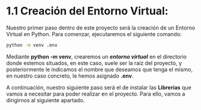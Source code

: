 # 1.1 Creación del Entorno Virtual: 


Nuestro primer paso dentro de este proyecto será la creación de un Entorno Virtual en Python. Para comenzar, ejecutaremos el siguiente comando: 

```bash
python -m venv .env
```

Mediante **python -m venv**, crearemos un **_entorno virtual_** en el directorio donde estemos situados, en este caso, suele ser la raíz del proyecto, y posteriormente le indicamos el nombre que deseamos que tenga el mismo, en nuestro caso concreto, le hemos asignado **.env**.

A continuación, nuestro siguiente paso será el de instalar las **Librerias** que vamos a necesitar para poder realizar en el proyecto. Para ello, vamos a dirigirnos al siguiente apartado.
